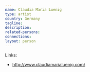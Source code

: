 ```yaml
---
name: Claudia Maria Luenig
type: artist
country: Germany
tagline:
description:
related-persons:
connections:
layout: person
---
```

Links:
* <http://www.claudiamarialuenig.com/>
